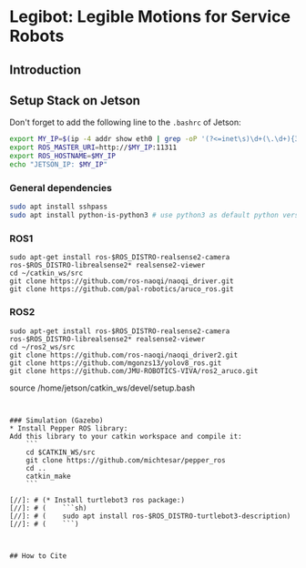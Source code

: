 # Legibot: Legible Motions for Service Robots

## Introduction

## Setup Stack on Jetson

Don't forget to add the following line to the `.bashrc` of Jetson:
```sh
export MY_IP=$(ip -4 addr show eth0 | grep -oP '(?<=inet\s)\d+(\.\d+){3}')
export ROS_MASTER_URI=http://$MY_IP:11311
export ROS_HOSTNAME=$MY_IP
echo "JETSON_IP: $MY_IP"
```

### General dependencies
```sh
sudo apt install sshpass
sudo apt install python-is-python3 # use python3 as default python version:
```

### ROS1
```
sudo apt-get install ros-$ROS_DISTRO-realsense2-camera ros-$ROS_DISTRO-librealsense2* realsense2-viewer
cd ~/catkin_ws/src
git clone https://github.com/ros-naoqi/naoqi_driver.git
git clone https://github.com/pal-robotics/aruco_ros.git
```

### ROS2
```
sudo apt-get install ros-$ROS_DISTRO-realsense2-camera ros-$ROS_DISTRO-librealsense2* realsense2-viewer
cd ~/ros2_ws/src
git clone https://github.com/ros-naoqi/naoqi_driver2.git
git clone https://github.com/mgonzs13/yolov8_ros.git
git clone https://github.com/JMU-ROBOTICS-VIVA/ros2_aruco.git
```

source /home/jetson/catkin_ws/devel/setup.bash
```


### Simulation (Gazebo)
* Install Pepper ROS library:
Add this library to your catkin workspace and compile it:
    ```
    cd $CATKIN_WS/src
    git clone https://github.com/michtesar/pepper_ros
    cd ..
    catkin_make
    ```

[//]: # (* Install turtlebot3 ros package:)
[//]: # (    ```sh)
[//]: # (    sudo apt install ros-$ROS_DISTRO-turtlebot3-description)
[//]: # (    ```)



## How to Cite
